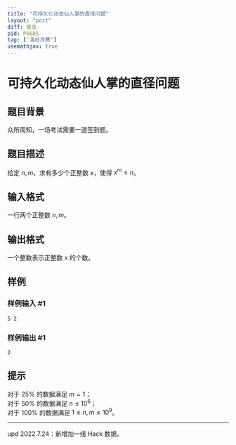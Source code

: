 ```yaml
---
title: "可持久化动态仙人掌的直径问题"
layout: "post"
diff: 普及-
pid: P6685
tag: ['洛谷月赛']
usemathjax: true
---
```


# 可持久化动态仙人掌的直径问题
## 题目背景

众所周知，一场考试需要一道签到题。
## 题目描述

给定 $n,m$，求有多少个正整数 $x$，使得 $x^m\le n$。
## 输入格式

一行两个正整数 $n,m$。
## 输出格式

一个整数表示正整数 $x$ 的个数。
## 样例

### 样例输入 #1
```
5 2
```
### 样例输出 #1
```
2
```
## 提示

对于 $25\%$ 的数据满足 $m=1$；  
对于 $50\%$ 的数据满足 $n\le 10^6$；  
对于 $100\%$ 的数据满足 $1\leq n,m\le 10^9$。

---

$\text{upd 2022.7.24}$：新增加一组 Hack 数据。
